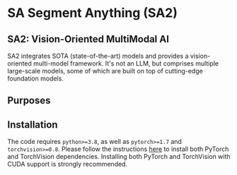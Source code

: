 # SA Segment Anything (SA2)
## SA2: Vision-Oriented MultiModal AI


SA2 integrates SOTA (state-of-the-art) models and provides a vision-oriented multi-model framework. It's not an LLM, but comprises multiple large-scale models, some of which are built on top of cutting-edge foundation models.

## Purposes

## Installation

The code requires `python>=3.8`, as well as `pytorch>=1.7` and `torchvision>=0.8`. Please follow the instructions [here](https://pytorch.org/get-started/locally/) to install both PyTorch and TorchVision dependencies. Installing both PyTorch and TorchVision with CUDA support is strongly recommended.